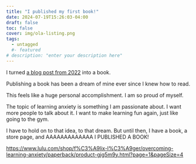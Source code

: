 ```yaml
---
title: "I published my first book!"
date: 2024-07-19T15:26:03-04:00
draft: false
toc: false
cover: img/ola-listing.png
tags:
  - untagged
  #- featured
# description: "enter your description here"
---
```


I turned [a blog post from 2022](/ola) into a book.

Publishing a book has been a dream of mine ever since I knew how to
read.

This feels like a huge personal accomplishment. I am so proud of
myself.

The topic of learning anxiety is something I am passionate about. I
want more people to talk about it. I want to make learning fun again,
just like going to the gym.

I have to hold on to that idea, to that dream. But until then, I have
a book, a store page, and AAAAAAAAAAAAA I PUBLISHED A BOOK!

https://www.lulu.com/shop/f%C3%A9lix-l%C3%A9ger/overcoming-learning-anxiety/paperback/product-gjg5m9y.html?page=1&pageSize=4
